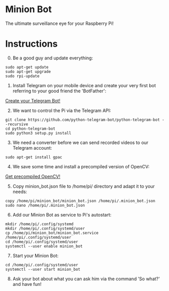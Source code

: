 # Minion Bot
The ultimate surveillance eye for your Raspberry Pi!

# Instructions
0) Be a good guy and update everything:
  ```
sudo apt-get update
sudo apt-get upgrade
sudo rpi-update
  ```
1) Install Telegram on your mobile device and create your very first bot referring to your good friend the 'BotFather':

[Create your Telegram Bot!](https://core.telegram.org/bots)

2) We want to control the Pi via the Telegram API:
  ```
git clone https://github.com/python-telegram-bot/python-telegram-bot --recursive
cd python-telegram-bot
sudo python3 setup.py install
  ```
3) We need a converter before we can send recorded videos to our Telegram account:
  ```
sudo apt-get install gpac
  ```
4) We save some time and install a precompiled version of OpenCV:

[Get precompiled OpenCV!](https://github.com/jabelone/OpenCV-for-Pi)

5) Copy minion_bot.json file to /home/pi/ directory and adapt it to your needs:
  ```
copy /home/pi/minion_bot/minion_bot.json /home/pi/.minion_bot.json
sudo nano /home/pi/.minion_bot.json
  ```
6) Add our Minion Bot as service to Pi's autostart:
  ```
mkdir /home/pi/.config/systemd
mkdir /home/pi/.config/systemd/user
cp /home/pi/minion_bot/minion_bot.service /home/pi/.config/systemd/user
cd /home/pi/.config/systemd/user
systemctl --user enable minion_bot
  ```
7) Start your Minion Bot:
  ```
cd /home/pi/.config/systemd/user
systemctl --user start minion_bot
  ```
8) Ask your bot about what you can ask him via the command 'So what?'  and have fun!

